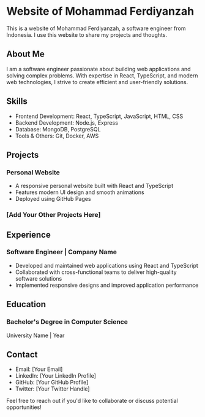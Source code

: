 # Website of Mohammad Ferdiyanzah

This is a website of Mohammad Ferdiyanzah, a software engineer from Indonesia. I use this website to share my projects and thoughts.

## About Me

I am a software engineer passionate about building web applications and solving complex problems. With expertise in React, TypeScript, and modern web technologies, I strive to create efficient and user-friendly solutions.

## Skills

- Frontend Development: React, TypeScript, JavaScript, HTML, CSS
- Backend Development: Node.js, Express
- Database: MongoDB, PostgreSQL
- Tools & Others: Git, Docker, AWS

## Projects

### Personal Website
- A responsive personal website built with React and TypeScript
- Features modern UI design and smooth animations
- Deployed using GitHub Pages

### [Add Your Other Projects Here]

## Experience

### Software Engineer | Company Name
- Developed and maintained web applications using React and TypeScript
- Collaborated with cross-functional teams to deliver high-quality software solutions
- Implemented responsive designs and improved application performance

## Education

### Bachelor's Degree in Computer Science
University Name | Year

## Contact

- Email: [Your Email]
- LinkedIn: [Your LinkedIn Profile]
- GitHub: [Your GitHub Profile]
- Twitter: [Your Twitter Handle]

Feel free to reach out if you'd like to collaborate or discuss potential opportunities!
